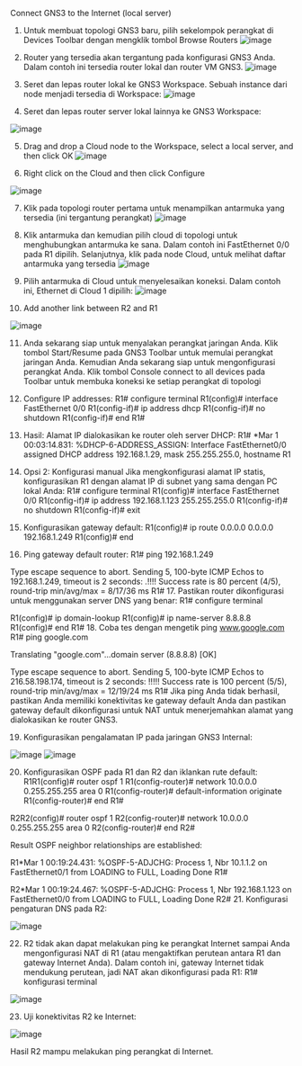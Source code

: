 Connect GNS3 to the Internet (local server)
1.	Untuk membuat topologi GNS3 baru, pilih sekelompok perangkat di Devices Toolbar dengan mengklik tombol Browse Routers
![image](https://user-images.githubusercontent.com/66856996/138505757-a59729da-1193-4e46-8f87-05db61a861ec.png)
2.	Router yang tersedia akan tergantung pada konfigurasi GNS3 Anda. Dalam contoh ini tersedia router lokal dan router VM GNS3.
 ![image](https://user-images.githubusercontent.com/66856996/138505802-c6565ab2-2065-4758-9947-faed065e7179.png)

3.	Seret dan lepas router lokal ke GNS3 Workspace. Sebuah instance dari node menjadi tersedia di Workspace:
 ![image](https://user-images.githubusercontent.com/66856996/138505815-d489e487-0e74-495a-994f-f692926afd48.png)

4.	Seret dan lepas router server lokal lainnya ke GNS3 Workspace:

 ![image](https://user-images.githubusercontent.com/66856996/138505841-3ef57d6e-618f-4acd-bc7a-04847a5451c3.png)

5.	Drag and drop a Cloud node to the Workspace, select a local server, and then click OK
 ![image](https://user-images.githubusercontent.com/66856996/138505849-93af03b6-0ae3-4010-a731-53ab7fe12b1c.png)

6.	Right click on the Cloud and then click Configure

 ![image](https://user-images.githubusercontent.com/66856996/138505868-55427b40-e3c6-4e15-b89a-62234a5ed7c7.png)

7.	Klik pada topologi router pertama untuk menampilkan antarmuka yang tersedia (ini tergantung perangkat)
 ![image](https://user-images.githubusercontent.com/66856996/138505878-f5495ad2-7721-4e5e-a0d0-1510602214dd.png)

8.	Klik antarmuka dan kemudian pilih cloud di topologi untuk menghubungkan antarmuka ke sana. Dalam contoh ini FastEthernet 0/0 pada R1 dipilih. Selanjutnya, klik pada node Cloud, untuk melihat daftar antarmuka yang tersedia
 ![image](https://user-images.githubusercontent.com/66856996/138505894-7c05289b-9167-4a8b-ab52-a02e13d306b4.png)

9.	Pilih antarmuka di Cloud untuk menyelesaikan koneksi. Dalam contoh ini, Ethernet di Cloud 1 dipilih:
 ![image](https://user-images.githubusercontent.com/66856996/138505900-4c139c55-b99e-44d4-a0f9-e963f5a9b17b.png)

10.	Add another link between R2 and R1

 ![image](https://user-images.githubusercontent.com/66856996/138505915-98f4d3c7-1988-4910-9ba9-f1d36111a105.png)

11.	Anda sekarang siap untuk menyalakan perangkat jaringan Anda. Klik tombol Start/Resume pada GNS3 Toolbar untuk memulai perangkat jaringan Anda. Kemudian Anda sekarang siap untuk mengonfigurasi perangkat Anda. Klik tombol Console connect to all devices pada Toolbar untuk membuka koneksi ke setiap perangkat di topologi
12.	Configure IP addresses:
R1# configure terminal
R1(config)# interface FastEthernet 0/0
R1(config-if)# ip address dhcp
R1(config-if)# no shutdown
R1(config-if)# end
R1#
13.	Hasil: Alamat IP dialokasikan ke router oleh server DHCP:
R1#
*Mar  1 00:03:14.831: %DHCP-6-ADDRESS_ASSIGN: Interface FastEthernet0/0 assigned DHCP address 192.168.1.29, mask 255.255.255.0, hostname R1

14.	Opsi 2: Konfigurasi manual Jika mengkonfigurasi alamat IP statis, konfigurasikan R1 dengan alamat IP di subnet yang sama dengan PC lokal Anda:
R1# configure terminal
R1(config)# interface FastEthernet 0/0
R1(config-if)# ip address 192.168.1.123 255.255.255.0
R1(config-if)# no shutdown
R1(config-if)# exit
15.	Konfigurasikan gateway default:
R1(config)# ip route 0.0.0.0 0.0.0.0 192.168.1.249
R1(config)# end
16.	Ping gateway default router:
R1# ping 192.168.1.249

Type escape sequence to abort.
Sending 5, 100-byte ICMP Echos to 192.168.1.249, timeout is 2 seconds:
.!!!!
Success rate is 80 percent (4/5), round-trip min/avg/max = 8/17/36 ms
R1#
17.	Pastikan router dikonfigurasi untuk menggunakan server DNS yang benar:
R1# configure terminal

R1(config)# ip domain-lookup
R1(config)# ip name-server 8.8.8.8
R1(config)# end
R1#
18.	Coba tes dengan mengetik ping www.google.com
R1# ping google.com


Translating "google.com"...domain server (8.8.8.8) [OK]

Type escape sequence to abort.
Sending 5, 100-byte ICMP Echos to 216.58.198.174, timeout is 2 seconds:
!!!!!
Success rate is 100 percent (5/5), round-trip min/avg/max = 12/19/24 ms
R1#
Jika ping Anda tidak berhasil, pastikan Anda memiliki konektivitas ke gateway default Anda dan pastikan gateway default dikonfigurasi untuk NAT untuk menerjemahkan alamat yang dialokasikan ke router GNS3.

19.	Konfigurasikan pengalamatan IP pada jaringan GNS3 Internal:

 ![image](https://user-images.githubusercontent.com/66856996/138505966-edec8e1c-b69a-4b2a-a5e5-e12bee6c0c97.png)
![image](https://user-images.githubusercontent.com/66856996/138505973-4484afe2-c4cf-4baf-8360-d606a3f3dc61.png)

 
20.	Konfigurasikan OSPF pada R1 dan R2 dan iklankan rute default:
R1R1(config)# router ospf 1
R1(config-router)# network 10.0.0.0 0.255.255.255 area 0
R1(config-router)# default-information originate
R1(config-router)# end
R1#

R2R2(config)# router ospf 1
R2(config-router)# network 10.0.0.0 0.255.255.255 area 0
R2(config-router)# end
R2#

Result OSPF neighbor relationships are established:

R1*Mar  1 00:19:24.431: %OSPF-5-ADJCHG: Process 1, Nbr 10.1.1.2 on FastEthernet0/1 from LOADING to FULL, Loading Done
R1#

R2*Mar  1 00:19:24.467: %OSPF-5-ADJCHG: Process 1, Nbr 192.168.1.123 on FastEthernet0/0 from LOADING to FULL, Loading Done
R2#
21.	Konfigurasi pengaturan DNS pada R2:

 ![image](https://user-images.githubusercontent.com/66856996/138505986-17f3e179-8ac0-4958-af2b-40a414332e7c.png)

22.	R2 tidak akan dapat melakukan ping ke perangkat Internet sampai Anda mengonfigurasi NAT di R1 (atau mengaktifkan perutean antara R1 dan gateway Internet Anda). Dalam contoh ini, gateway Internet tidak mendukung perutean, jadi NAT akan dikonfigurasi pada R1: R1# konfigurasi terminal

 ![image](https://user-images.githubusercontent.com/66856996/138505994-b7b877bc-22e2-4de5-93f6-4f43a4a3f19a.png)

23.	Uji konektivitas R2 ke Internet:

 ![image](https://user-images.githubusercontent.com/66856996/138506003-b175a915-cc22-4025-a07f-86c9d52ec1fe.png)

Hasil R2 mampu melakukan ping perangkat di Internet.
